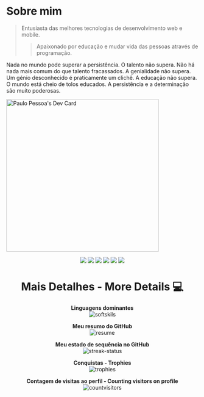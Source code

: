 # Sobre mim

> Entusiasta das melhores tecnologias de desenvolvimento web e mobile.
>
>> Apaixonado por educação e mudar vida das pessoas através de programação.

Nada no mundo pode superar a persistência. O talento não supera. Não há nada mais comum do que talento fracassados. A genialidade não supera. Um génio desconhecido é praticamente um clichê. A educação não supera. O mundo está cheio de tolos educados. A persistência e a determinação são muito poderosas.

<a href="https://app.daily.dev/mcerebro"><img src="https://api.daily.dev/devcards/7e23924fef994afa9551150e6879b064.png?r=u1h" width="400" alt="Paulo Pessoa's Dev Card"/></a>

<div align="center">

<a href="https://www.instagram.com/_mrcerebro/"><img src="https://img.shields.io/twitter/url?label=instagram&logo=instagram&style=for-the-badge&url=https%3A%2F%2Fwww.instagram.com%2F_mrcerebro%2F"></a>
<a href="https://twitter.com/PauloPe65041263"><img src="https://img.shields.io/twitter/follow/PauloPe65041263?label=twitter&logo=twitter&style=for-the-badge"></a>
<a href="https://www.facebook.com/paulo1pessoa/"><img src="https://img.shields.io/twitter/url?label=facebook&logo=facebook&style=for-the-badge&url=https%3A%2F%2Fwww.facebook.com%2Fpaulo1pessoa%2F"></a>
<a href="https://www.behance.net/mr-cerebro"><img src="https://img.shields.io/twitter/url?label=behance&logo=behance&logoColor=blue&style=for-the-badge&url=https%3A%2F%2Fwww.behance.net%2Fmr-cerebro"></a>
<a href="https://www.linkedin.com/in/mr-cerebro/"><img src="https://img.shields.io/twitter/url?label=LinkendIn&logo=LinkendIn&style=for-the-badge&url=https%3A%2F%2Fwww.linkedin.com%2Fin%2Fpaulo-pessoa-2777841b2%2F"></a>
<a href="https://app.rocketseat.com.br/me/paulo-pessoa-02219"><img src="https://img.shields.io/twitter/url?label=Rocketseat&logo=Rocketseat&style=for-the-badge&url=https%3A%2F%2Fapp.rocketseat.com.br%2Fme%2Fpaulo-pessoa-02219"></a>

</div>

<div align="center">

# Mais Detalhes - More Details 💻

**Linguagens dominantes** \
![softskils](https://github-readme-stats.vercel.app/api/top-langs/?username=mr-cerebro&layout=compact&theme=radical&langs_count=21)

**Meu resumo do GitHub** \
![resume](https://github-readme-stats.vercel.app/api?disable_animations=false&username=mr-cerebro&show_icons=true&theme=merko)
  
**Meu estado de sequência no GitHub** \
![streak-status](https://github-readme-streak-stats.herokuapp.com/?user=mr-cerebro&theme=neon-dark)

**Conquistas - Trophies** \
![trophies](https://github-profile-trophy.vercel.app/?custom_title=&username=mr-cerebro&column=7&theme=gruvbox)

**Contagem de visitas ao perfil - Counting visitors on profile** \
![countvisitors](https://profile-counter.glitch.me/mr-cerebro/count.svg)

</div>
